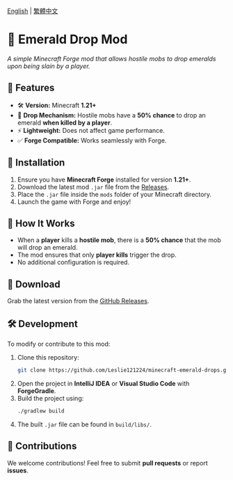 [English](README.md) | [繁體中文](README.zh-TW.md)

# 🌿 Emerald Drop Mod  

*A simple Minecraft Forge mod that allows hostile mobs to drop emeralds upon being slain by a player.*

## 📌 Features  
- 🛠 **Version:** Minecraft **1.21+**  
- 🎯 **Drop Mechanism:** Hostile mobs have a **50% chance** to drop an emerald **when killed by a player**.  
- ⚡ **Lightweight:** Does not affect game performance.  
- ✅ **Forge Compatible:** Works seamlessly with Forge.  

## 🔧 Installation  
1. Ensure you have **Minecraft Forge** installed for version **1.21+**.  
2. Download the latest mod `.jar` file from the [Releases](https://github.com/Leslie121224/minecraft-emerald-drops/releases).  
3. Place the `.jar` file inside the `mods` folder of your Minecraft directory.  
4. Launch the game with Forge and enjoy!  

## 📜 How It Works  
- When a **player** kills a **hostile mob**, there is a **50% chance** that the mob will drop an emerald.  
- The mod ensures that only **player kills** trigger the drop.  
- No additional configuration is required.  

## 🚀 Download  
Grab the latest version from the [GitHub Releases](https://github.com/Leslie121224/minecraft-emerald-drops/releases).  

## 🛠 Development  
To modify or contribute to this mod:  
1. Clone this repository:  
   ```sh
   git clone https://github.com/Leslie121224/minecraft-emerald-drops.git
   ```  
2. Open the project in **IntelliJ IDEA** or **Visual Studio Code** with **ForgeGradle**.  
3. Build the project using:  
   ```sh
   ./gradlew build
   ```  
4. The built `.jar` file can be found in `build/libs/`.  

## 🤝 Contributions  
We welcome contributions! Feel free to submit **pull requests** or report **issues**.  